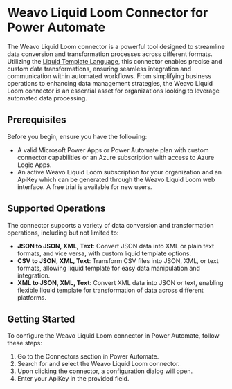 # Weavo Liquid Loom Connector for Power Automate

The Weavo Liquid Loom connector is a powerful tool designed to streamline data conversion and transformation processes across different formats. Utilizing the [Liquid Template Language](https://shopify.github.io/liquid/), this connector enables precise and custom data transformations, ensuring seamless integration and communication within automated workflows. From simplifying business operations to enhancing data management strategies, the Weavo Liquid Loom connector is an essential asset for organizations looking to leverage automated data processing.

## Prerequisites

Before you begin, ensure you have the following:

- A valid Microsoft Power Apps or Power Automate plan with custom connector capabilities or an Azure subscription with access to Azure Logic Apps.
- An active Weavo Liquid Loom subscription for your organization and an ApiKey which can be generated through the Weavo Liquid Loom web interface. A free trial is available for new users.

## Supported Operations

The connector supports a variety of data conversion and transformation operations, including but not limited to:

- **JSON to JSON, XML, Text**: Convert JSON data into XML or plain text formats, and vice versa, with custom liquid template options.
- **CSV to JSON, XML, Text**: Transform CSV files into JSON, XML, or text formats, allowing liquid template for easy data manipulation and integration.
- **XML to JSON, XML, Text**: Convert XML data into JSON or text, enabling flexible liquid template for transformation of data across different platforms.

## Getting Started

To configure the Weavo Liquid Loom connector in Power Automate, follow these steps:

1. Go to the Connectors section in Power Automate.
2. Search for and select the Weavo Liquid Loom connector.
3. Upon clicking the connector, a configuration dialog will open.
4. Enter your ApiKey in the provided field.

